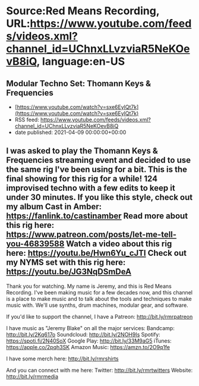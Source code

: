 # Source:Red Means Recording, URL:https://www.youtube.com/feeds/videos.xml?channel_id=UChnxLLvzviaR5NeKOevB8iQ, language:en-US

## Modular Techno Set: Thomann Keys & Frequencies
 - [https://www.youtube.com/watch?v=sxe6EylQt7k](https://www.youtube.com/watch?v=sxe6EylQt7k)
 - RSS feed: https://www.youtube.com/feeds/videos.xml?channel_id=UChnxLLvzviaR5NeKOevB8iQ
 - date published: 2021-04-09 00:00:00+00:00

I was asked to play the Thomann Keys & Frequencies streaming event and decided to use the same rig I've been using for a bit. This is the final showing for this rig for a while! 124 improvised techno with a few edits to keep it under 30 minutes.
If you like this style, check out my album Cast in Amber: https://fanlink.to/castinamber
Read more about this rig here: https://www.patreon.com/posts/let-me-tell-you-46839588
Watch a video about this rig here: https://youtu.be/Hwn6Yu_cJTI
Check out my NYMS set with this rig here: https://youtu.be/JG3NqDSmDeA
------------------------------------
Thank you for watching. My name is Jeremy, and this is Red Means Recording. I've been making music for a few decades now, and this channel is a place to make music and to talk about the tools and techniques to make music with. We'll use synths, drum machines, modular gear, and software. 

If you'd like to support the channel, I have a Patreon:  http://bit.ly/rmrpatreon

I have music as "Jeremy Blake" on all the major services: 
Bandcamp: http://bit.ly/2Kq617o
Soundcloud: http://bit.ly/2NOH9Is
Spotify: https://spoti.fi/2N40SoX
Google Play: http://bit.ly/33M9aG5
iTunes: https://apple.co/2pqh3SK
Amazon Music: https://amzn.to/2O9q1fe

I have some merch here: http://bit.ly/rmrshirts

And you can connect with me here: 
Twitter: http://bit.ly/rmrtwitters
Website: http://bit.ly/rmrmedia

